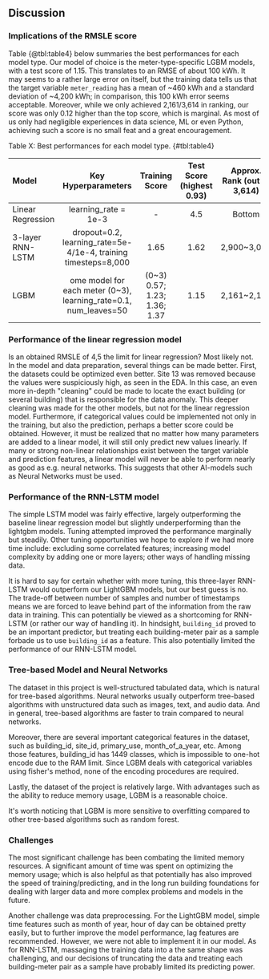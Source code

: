 ## Discussion
### Implications of the RMSLE score
Table {@tbl:table4} below summaries the best performances for each model type. Our model of choice is the meter-type-specific LGBM models, with a test score of 1.15. This translates to an RMSE of about 100 kWh. It may seems to a rather large error on itself, but the training data tells us that the target variable `meter_reading` has a mean of ~460 kWh and a standard deviation of ~4,200 kWh; in comparison, this 100 kWh error seems acceptable. Moreover, while we only achieved 2,161/3,614 in ranking, our score was only 0.12 higher than the top score, which is marginal. As most of us only had negligible experiences in data science, ML or even Python, achieving such a score is no small feat and a great encouragement.

Table X: Best performances for each model type. {#tbl:table4}

| **Model** | **Key Hyperparameters**  | **Training Score** | **Test Score (highest 0.93)** | **Approx. Rank (out of 3,614)** |
|:-----------------|:-------------:|:-------------:|:-------------:|:-------------:|
| Linear Regression | learning_rate = 1e-3 | - | 4.5 | Bottom |
| 3-layer RNN-LSTM |  dropout=0.2, learning_rate=5e-4/1e-4, training timesteps=8,000 | 1.65 | 1.62 | 2,900~3,080 |
| LGBM | ome model for each meter (0~3), learning_rate=0.1, num_leaves=50 | (0~3) 0.57; 1.23; 1.36; 1.37 | 1.15 | 2,161~2,167 |

### Performance of the linear regression model
Is an obtained RMSLE of 4,5 the limit for linear regression? Most likely not. In the model and data preparation, several things can be made better. First, the datasets could be optimized even better. Site 13 was removed because the values were suspiciously high, as seen in the EDA. In this case, an even more in-depth "cleaning" could be made to locate the exact building (or several building) that is responsible for the data anomaly. This deeper cleaning was made for the other models, but not for the linear regression model. Furthermore, if categorical values could be implemented not only in the training, but also the prediction, perhaps a better score could be obtained. However, it must be realized that no matter how many parameters are added to a linear model, it will still only predict new values linearly. If many or strong non-linear relationships exist between the target variable and prediction features, a linear model will never be able to perform nearly as good as e.g. neural networks. This suggests that other AI-models such as Neural Networks must be used.

### Performance of the RNN-LSTM model
The simple LSTM model was fairly effective, largely outperforming the baseline linear regression model but slightly underperforming than the lightgbm models. 
Tuning attempted improved the performance marginally but steadily. Other tuning opportunities we hope to explore if we had more time include: 
excluding some correlated features; 
increasing model complexity by adding one or more layers; 
other ways of handling missing data. 

It is hard to say for certain whether with more tuning, this three-layer RNN-LSTM would outperform our LightGBM models, but our best guess is no. 
The trade-off between number of samples and number of timestamps means we are forced to leave behind part of the information from the raw data
in training. This can potentially be viewed as a shortcoming for RNN-LSTM (or rather our way of handling it). In hindsight, `building_id` proved to be an important predictor, but treating each building-meter pair as a sample forbade us to use `building_id` as a feature. This also potentially limited the performance of our RNN-LSTM model.

### Tree-based Model and Neural Networks
The dataset in this project is well-structured tabulated data, which is natural for tree-based algorithms. Neural networks usually outperform tree-based algorithms with unstructured data such as images, text, and audio data. And in general, tree-based algorithms are faster to train compared to neural networks.

Moreover, there are several important categorical features in the dataset, such as building_id, site_id, primary_use, month_of_a_year, etc. Among those features, building_id has 1449 classes, which is impossible to one-hot encode due to the RAM limit. Since LGBM deals with categorical variables using fisher's method, none of the encoding procedures are required. 

Lastly, the dataset of the project is relatively large. With advantages such as the ability to reduce memory usage, LGBM is a reasonable choice.

It's worth noticing that LGBM is more sensitive to overfitting compared to other tree-based algorithms such as random forest. 

### Challenges
The most significant challenge has been combating the limited memory resources. 
A significant amount of time was spent on optimizing the memory usage; 
which is also helpful as that potentially has also improved the speed of training/predicting, 
and in the long run building foundations for dealing with larger data and more complex problems and models in the future. 

Another challenge was data preprocessing. For the LightGBM model, simple time features such as month of year, hour of day can be obtained pretty easily, but to further improve the model performance, lag features are recommended. However, we were not able to implement it in our model. As for RNN-LSTM, massaging the training data into a the same shape was challenging, and our decisions of truncating the data and treating each building-meter pair as a sample have probably limited its predicting power. 


